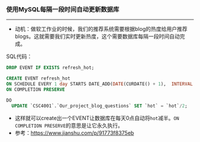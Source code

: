 ### 使用MySQL每隔一段时间自动更新数据库

---

+ 动机：做软工作业的时候，我们的推荐系统需要根据blog的热度给用户推荐blogs。这就需要我们实时更新热度，这个需要数据库每隔一段时间自动完成。

SQL代码：

```sql
DROP EVENT IF EXISTS refresh_hot; 

CREATE EVENT refresh_hot 
ON SCHEDULE EVERY 1 day STARTS DATE_ADD(DATE(CURDATE() + 1),  INTERVAL 0 HOUR)
ON COMPLETION PRESERVE

DO
  UPDATE `CSC4001`.`Our_project_blog_questions` SET `hot` = `hot`/2;
```

+ 这样就可以create出一个EVENT让数据库在每天0点自动将`hot`减半。`ON COMPLETION PRESERVE`的意思是让它永久执行。
+ 参考：https://www.jianshu.com/p/91773f8375eb

